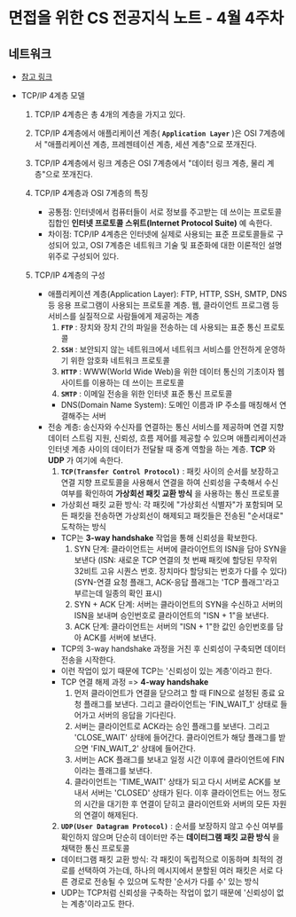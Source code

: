 # 면접을 위한 CS 전공지식 노트 - 4월 4주차

## 네트워크 

* [참고 링크](https://inpa.tistory.com/entry/WEB-%F0%9F%8C%90-TCP-IP-%EC%A0%95%EB%A6%AC-%F0%9F%91%AB%F0%9F%8F%BD-TCP-IP-4%EA%B3%84%EC%B8%B5#tcp_/_ip_%EA%B0%9C%EB%85%90_%EC%A0%95%EB%A6%AC_%EC%84%A0%EC%88%98_%EC%A7%80%EC%8B%9D)

- TCP/IP 4계층 모델
    1. TCP/IP 4계층은 총 4개의 계층을 가지고 있다.
    2. TCP/IP 4계층에서 애플리케이션 계층( **`Application Layer`** )은 OSI 7계층에서 "애플리케이션 계층, 프레젠테이션 계층, 세션 계층"으로 쪼개진다.
    3. TCP/IP 4계층에서 링크 계층은 OSI 7계층에서 "데이터 링크 계층, 물리 계층"으로 쪼개진다.
    4. TCP/IP 4계층과 OSI 7계층의 특징
        - 공통점: 인터넷에서 컴퓨터들이 서로 정보를 주고받는 데 쓰이는 프로토콜 집합인 **인터넷 프로토콜 스위트(Internet Protocol Suite)** 예 속한다.
        - 차이점: TCP/IP 4계층은 인터넷에 실제로 사용되는 표준 프로토콜들로 구성되어 있고, OSI 7계층은 네트워크 기술 및 표준화에 대한 이론적인 설명 위주로 구성되어 있다.

    5. TCP/IP 4계층의 구성
        - 애플리케이션 계층(Application Layer): FTP, HTTP, SSH, SMTP, DNS 등 응용 프로그램이 사용되는 프로토콜 계층. 웹, 클라이언트 프로그램 등 서비스를 실질적으로 사람들에게 제공하는 계층
            1) **`FTP`** : 장치와 장치 간의 파일을 전송하는 데 사용되는 표준 통신 프로토콜
            2) **`SSH`** : 보안되지 않는 네트워크에서 네트워크 서비스를 안전하게 운영하기 위한 암호화 네트워크 프로토콜
            3) **`HTTP`** : WWW(World Wide Web)을 위한 데이터 통신의 기초이자 웹 사이트를 이용하는 데 쓰이는 프로토콜
            4) **`SMTP`** : 이메일 전송을 위한 인터넷 표준 통신 프로토콜
            - DNS(Domain Name System): 도메인 이름과 IP 주소를 매칭해서 연결해주는 서버
        - 전송 계층: 송신자와 수신자를 연결하는 통신 서비스를 제공하며 연결 지향 데이터 스트림 지원, 신뢰성, 흐름 제어를 제공할 수 있으며 애플리케이션과 인터넷 계층 사이의 데이터가 전달돨 때 중계 역할을 하는 계층. **TCP** 와 **UDP** 가 여기에 속한다.
            1) **`TCP(Transfer Control Protocol)`** : 패킷 사이의 순서를 보장하고 연결 지향 프로토콜을 사용해서 연결을 하여 신뢰성을 구축해서 수신 여부를 확인하여 **가상회선 패킷 교환 방식** 을 사용하는 통신 프로토콜
            - 가상회선 패킷 교환 방식: 각 패킷에 "가상회선 식별자"가 포함되며 모든 패킷을 전송하면 가상회선이 해제되고 패킷들은 전송된 "순서대로" 도착하는 방식
            - TCP는 **3-way handshake** 작업을 통해 신뢰성을 확보한다.
                1) SYN 단계: 클라이언트는 서버에 클라이언트의 ISN을 담아 SYN을 보낸다
                (ISN: 새로운 TCP 연결의 첫 번째 패킷에 할당된 무작위 32비트 고유 시퀀스 번호. 장치마다 할당되는 번호가 다를 수 있다)
                (SYN-연결 요청 플래그, ACK-응답 플래그는 'TCP 플래그'라고 부르는데 일종의 확인 표시)
                2) SYN + ACK 단계: 서버는 클라이언트의 SYN을 수신하고 서버의 ISN을 보내며 승인번호로 클라이언트의 "ISN + 1"을 보낸다.
                3) ACK 단계: 클라이언트는 서버의 "ISN + 1"한 값인 승인번호를 담아 ACK를 서버에 보낸다.
            - TCP의 3-way handshake 과정을 거친 후 신뢰성이 구축되면 데이터 전송을 시작한다.
            - 이런 작업이 있기 때문에 TCP는 '신뢰성이 있는 계층'이라고 한다.
            - TCP 연결 해제 과정 => **4-way handshake**
                1) 먼저 클라이언트가 연결을 닫으려고 할 때 FIN으로 설정된 종료 요청 플래그를 보낸다. 그리고 클라이언트는 'FIN_WAIT_1' 상태로 들어가고 서버의 응답을 기다린다.
                2) 서버는 클라이언트로 ACK라는 승인 플래그를 보낸다. 그리고 'CLOSE_WAIT' 상태에 들어간다. 클라이언트가 해당 플래그를 받으면 'FIN_WAIT_2' 상태에 들어간다.
                3) 서버는 ACK 플래그를 보내고 일정 시간 이후에 클라이언트에 FIN이라는 플래그를 보낸다.
                4) 클라이언트는 'TIME_WAIT' 상태가 되고 다시 서버로 ACK를 보내서 서버는 'CLOSED' 상태가 된다. 이후 클라이언트는 어느 정도의 시간을 대기한 후 연결이 닫히고 클라이언트와 서버의 모든 자원의 연결이 해제된다.
            2) **`UDP(User Datagram Protocol)`** : 순서를 보장하지 않고 수신 여부를 확인하지 않으며 단순히 데이터만 주는 **데이터그램 패킷 교환 방식** 을 채택한 통신 프로토콜
            - 데이터그램 패킷 교환 방식: 각 패킷이 독립적으로 이동하며 최적의 경로를 선택하여 가는데, 하나의 메시지에서 분할된 여러 패킷은 서로 다른 경로로 전송될 수 있으며 도착한 '순서가 다를 수' 있는 방식
            - UDP는 TCP처럼 신뢰성을 구축하는 작업이 없기 때문에 '신뢰성이 없는 계층'이라고도 한다.